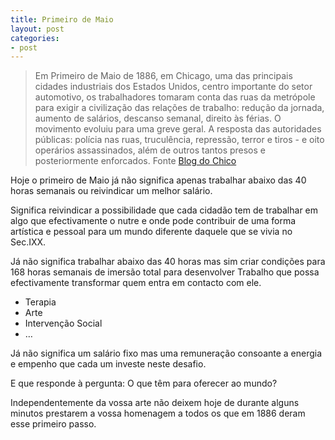 ```yaml
---
title: Primeiro de Maio 
layout: post
categories:
- post
---
```


>Em Primeiro de Maio de 1886, em Chicago, uma das principais cidades industriais dos Estados Unidos, centro importante do setor automotivo, os trabalhadores tomaram conta das ruas da metrópole para exigir a civilização das relações de trabalho: redução da jornada, aumento de salários, descanso semanal, direito às férias. O movimento evoluiu para uma greve geral. A resposta das autoridades públicas: polícia nas ruas, truculência, repressão, terror e tiros - e oito operários assassinados, além de outros tantos presos e posteriormente enforcados. Fonte [Blog do Chico](http://oblogdochico.blogspot.pt/2011/04/o-verdadeiro-significado-do-primeiro-de.html)

Hoje o primeiro de Maio já não significa apenas trabalhar abaixo das 40 horas semanais ou reivindicar um melhor salário. 

Significa reivindicar a possibilidade que cada cidadão tem de trabalhar em algo que efectivamente o nutre e onde pode contribuir de uma forma artística e pessoal para um mundo diferente daquele que se vivia no Sec.IXX.

Já não significa trabalhar abaixo das 40 horas mas sim criar condições para 168 horas semanais de imersão total para desenvolver Trabalho que possa efectivamente transformar quem entra em contacto com ele.

+ Terapia
+ Arte
+ Intervenção Social
+ … 

Já não significa um salário fixo mas uma remuneração consoante a energia e empenho que cada um investe neste desafio.

E que responde à pergunta: O que têm para oferecer ao mundo?

Independentemente da vossa arte não deixem hoje de durante alguns minutos prestarem a vossa homenagem a todos os que em 1886 deram esse primeiro passo.

